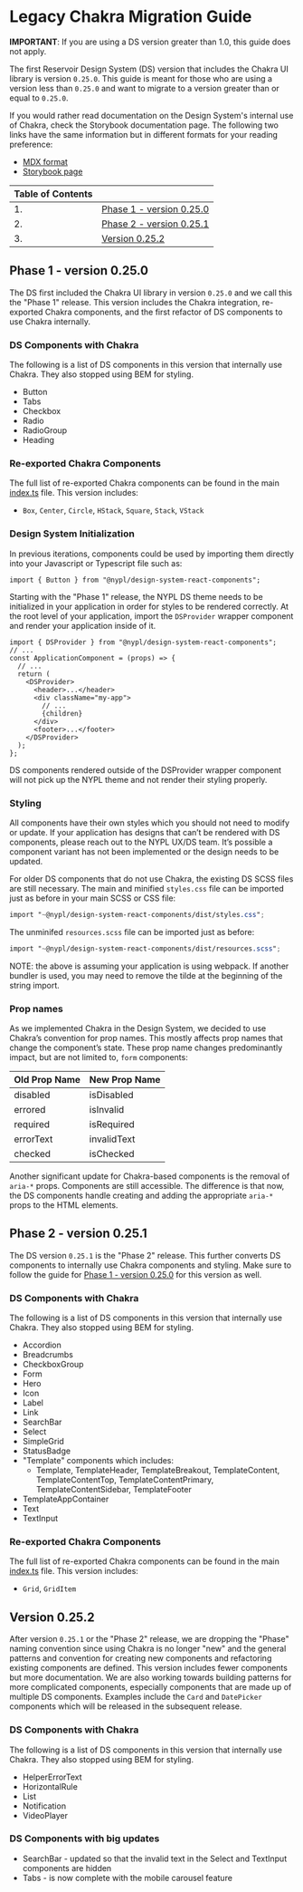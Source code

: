# Legacy Chakra Migration Guide

**IMPORTANT**: If you are using a DS version greater than 1.0, this guide does not apply.

The first Reservoir Design System (DS) version that includes the Chakra UI library is version `0.25.0`. This guide is meant for those who are using a version less than `0.25.0` and want to migrate to a version greater than or equal to `0.25.0`.

If you would rather read documentation on the Design System's internal use of Chakra, check the Storybook documentation page. The following two links have the same information but in different formats for your reading preference:

- [MDX format](/src/docs/Chakra.mdx)
- [Storybook page](https://nypl.github.io/nypl-design-system/reservoir/v3/?path=/docs/chakra-ui--docs)

| Table of Contents |                                                       |
| ----------------- | ----------------------------------------------------- |
| 1.                | [Phase 1 - version 0.25.0](#phase-1---version-0.25.0) |
| 2.                | [Phase 2 - version 0.25.1](#phase-2---version-0.25.1) |
| 3.                | [Version 0.25.2](#version-0.25.2)                     |

## Phase 1 - version 0.25.0

The DS first included the Chakra UI library in version `0.25.0` and we call this the "Phase 1" release. This version includes the Chakra integration, re-exported Chakra components, and the first refactor of DS components to use Chakra internally.

### DS Components with Chakra

The following is a list of DS components in this version that internally use Chakra. They also stopped using BEM for styling.

- Button
- Tabs
- Checkbox
- Radio
- RadioGroup
- Heading

### Re-exported Chakra Components

The full list of re-exported Chakra components can be found in the main [index.ts](/src/index.ts) file. This version includes:

- `Box`, `Center`, `Circle`, `HStack`, `Square`, `Stack`, `VStack`

### Design System Initialization

In previous iterations, components could be used by importing them directly into your Javascript or Typescript file such as:

```tsx
import { Button } from "@nypl/design-system-react-components";
```

Starting with the "Phase 1" release, the NYPL DS theme needs to be initialized in your application in order for styles to be rendered correctly. At the root level of your application, import the `DSProvider` wrapper component and render your application inside of it.

```tsx
import { DSProvider } from "@nypl/design-system-react-components";
// ...
const ApplicationComponent = (props) => {
  // ...
  return (
    <DSProvider>
      <header>...</header>
      <div className="my-app">
        // ...
        {children}
      </div>
      <footer>...</footer>
    </DSProvider>
  );
};
```

DS components rendered outside of the DSProvider wrapper component will not pick up the NYPL theme and not render their styling properly.

### Styling

All components have their own styles which you should not need to modify or update. If your application has designs that can’t be rendered with DS components, please reach out to the NYPL UX/DS team. It’s possible a component variant has not been implemented or the design needs to be updated.

For older DS components that do not use Chakra, the existing DS SCSS files are still necessary. The main and minified `styles.css` file can be imported just as before in your main SCSS or CSS file:

```scss
import "~@nypl/design-system-react-components/dist/styles.css";
```

The unminifed `resources.scss` file can be imported just as before:

```scss
import "~@nypl/design-system-react-components/dist/resources.scss";
```

NOTE: the above is assuming your application is using webpack. If another bundler is used, you may need to remove the tilde at the beginning of the string import.

### Prop names

As we implemented Chakra in the Design System, we decided to use Chakra’s convention for prop names. This mostly affects prop names that change the component’s state. These prop name changes predominantly impact, but are not limited to, `form` components:

| Old Prop Name | New Prop Name |
| ------------- | ------------- |
| disabled      | isDisabled    |
| errored       | isInvalid     |
| required      | isRequired    |
| errorText     | invalidText   |
| checked       | isChecked     |

Another significant update for Chakra-based components is the removal of `aria-*` props. Components are still accessible. The difference is that now, the DS components handle creating and adding the appropriate `aria-*` props to the HTML elements.

## Phase 2 - version 0.25.1

The DS version `0.25.1` is the "Phase 2" release. This further converts DS components to internally use Chakra components and styling. Make sure to follow the guide for [Phase 1 - version 0.25.0](#phase-1---version-0.25.0) for this version as well.

### DS Components with Chakra

The following is a list of DS components in this version that internally use Chakra. They also stopped using BEM for styling.

- Accordion
- Breadcrumbs
- CheckboxGroup
- Form
- Hero
- Icon
- Label
- Link
- SearchBar
- Select
- SimpleGrid
- StatusBadge
- "Template" components which includes:
  - Template, TemplateHeader, TemplateBreakout, TemplateContent, TemplateContentTop, TemplateContentPrimary, TemplateContentSidebar, TemplateFooter
- TemplateAppContainer
- Text
- TextInput

### Re-exported Chakra Components

The full list of re-exported Chakra components can be found in the main [index.ts](/src/index.ts) file. This version includes:

- `Grid`, `GridItem`

## Version 0.25.2

After version `0.25.1` or the "Phase 2" release, we are dropping the "Phase" naming convention since using Chakra is no longer "new" and the general patterns and convention for creating new components and refactoring existing components are defined. This version includes fewer components but more documentation. We are also working towards building patterns for more complicated components, especially components that are made up of multiple DS components. Examples include the `Card` and `DatePicker` components which will be released in the subsequent release.

### DS Components with Chakra

The following is a list of DS components in this version that internally use Chakra. They also stopped using BEM for styling.

- HelperErrorText
- HorizontalRule
- List
- Notification
- VideoPlayer

### DS Components with big updates

- SearchBar - updated so that the invalid text in the Select and TextInput components are hidden
- Tabs - is now complete with the mobile carousel feature
